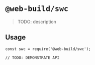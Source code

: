 # `@web-build/swc`

> TODO: description

## Usage

```
const swc = require('@web-build/swc');

// TODO: DEMONSTRATE API
```
